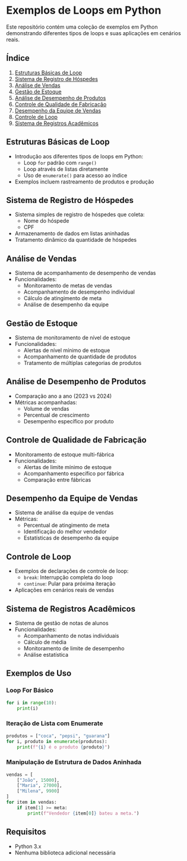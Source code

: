 # Exemplos de Loops em Python

Este repositório contém uma coleção de exemplos em Python demonstrando diferentes tipos de loops e suas aplicações em cenários reais.

## Índice
1. [Estruturas Básicas de Loop](#estruturas-básicas-de-loop)
2. [Sistema de Registro de Hóspedes](#sistema-de-registro-de-hóspedes)
3. [Análise de Vendas](#análise-de-vendas)
4. [Gestão de Estoque](#gestão-de-estoque)
5. [Análise de Desempenho de Produtos](#análise-de-desempenho-de-produtos)
6. [Controle de Qualidade de Fabricação](#controle-de-qualidade-de-fabricação)
7. [Desempenho da Equipe de Vendas](#desempenho-da-equipe-de-vendas)
8. [Controle de Loop](#controle-de-loop)
9. [Sistema de Registros Acadêmicos](#sistema-de-registros-acadêmicos)

## Estruturas Básicas de Loop
- Introdução aos diferentes tipos de loops em Python:
  - Loop `for` padrão com `range()`
  - Loop através de listas diretamente
  - Uso de `enumerate()` para acesso ao índice
- Exemplos incluem rastreamento de produtos e produção

## Sistema de Registro de Hóspedes
- Sistema simples de registro de hóspedes que coleta:
  - Nome do hóspede
  - CPF
- Armazenamento de dados em listas aninhadas
- Tratamento dinâmico da quantidade de hóspedes

## Análise de Vendas
- Sistema de acompanhamento de desempenho de vendas
- Funcionalidades:
  - Monitoramento de metas de vendas
  - Acompanhamento de desempenho individual
  - Cálculo de atingimento de meta
  - Análise de desempenho da equipe

## Gestão de Estoque
- Sistema de monitoramento de nível de estoque
- Funcionalidades:
  - Alertas de nível mínimo de estoque
  - Acompanhamento de quantidade de produtos
  - Tratamento de múltiplas categorias de produtos

## Análise de Desempenho de Produtos
- Comparação ano a ano (2023 vs 2024)
- Métricas acompanhadas:
  - Volume de vendas
  - Percentual de crescimento
  - Desempenho específico por produto

## Controle de Qualidade de Fabricação
- Monitoramento de estoque multi-fábrica
- Funcionalidades:
  - Alertas de limite mínimo de estoque
  - Acompanhamento específico por fábrica
  - Comparação entre fábricas

## Desempenho da Equipe de Vendas
- Sistema de análise da equipe de vendas
- Métricas:
  - Percentual de atingimento de meta
  - Identificação do melhor vendedor
  - Estatísticas de desempenho da equipe

## Controle de Loop
- Exemplos de declarações de controle de loop:
  - `break`: Interrupção completa do loop
  - `continue`: Pular para próxima iteração
- Aplicações em cenários reais de vendas

## Sistema de Registros Acadêmicos
- Sistema de gestão de notas de alunos
- Funcionalidades:
  - Acompanhamento de notas individuais
  - Cálculo de média
  - Monitoramento de limite de desempenho
  - Análise estatística

## Exemplos de Uso

### Loop For Básico
```python
for i in range(10):
    print(i)
```

### Iteração de Lista com Enumerate
```python
produtos = ["coca", "pepsi", "guarana"]
for i, produto in enumerate(produtos):
    print(f"{i} é o produto {produto}")
```

### Manipulação de Estrutura de Dados Aninhada
```python
vendas = [
    ["João", 15000],
    ["Maria", 27000],
    ["Milena", 9900]
]
for item in vendas:
    if item[1] >= meta:
        print(f"Vendedor {item[0]} bateu a meta.")
```

## Requisitos
- Python 3.x
- Nenhuma biblioteca adicional necessária

